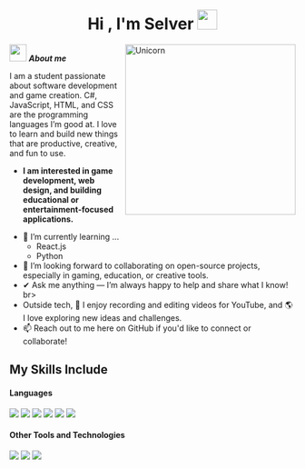 <h1 align="center"><b>Hi , I'm Selver </b><img src="https://media.giphy.com/media/hvRJCLFzcasrR4ia7z/giphy.gif" width="35"></h1>

<img align="right" width=300px alt="Unicorn" src="https://i.pinimg.com/originals/c2/c7/14/c2c714743fa29d8e3bee734d042298cd.gif" />

<img src="https://media.giphy.com/media/ObNTw8Uzwy6KQ/giphy.gif" width="30px">&nbsp;***About me***

I am a student passionate about software development and game creation. C#, JavaScript, HTML, and CSS are the programming languages I’m good at. I love to learn and build new things that are productive, creative, and fun to use.
* **I am interested in game development, web design, and building educational or entertainment-focused applications.**
- 🌱 I’m currently learning ...
  - React.js
  - Python
- 👯 I’m looking forward to collaborating on open-source projects, especially in gaming, education, or creative tools.
- ✔ Ask me anything — I’m always happy to help and share what I know! br>
- Outside tech, 🎥 I enjoy recording and editing videos for YouTube, and 🌎 I love exploring new ideas and challenges.
- 📫 Reach out to me here on GitHub if you'd like to connect or collaborate!

## My Skills Include

<h4> Languages </h4>
<span> 
  <img src="https://img.shields.io/badge/HTML5-E34F26?style=for-the-badge&logo=html5&logoColor=white">
  <img src="https://img.shields.io/badge/CSS3-1572B6?style=for-the-badge&logo=css3&logoColor=white">
  <img src="https://img.shields.io/badge/JavaScript-F7DF1E?style=for-the-badge&logo=javascript&logoColor=black">
  <img src="https://img.shields.io/badge/c%23-%23239120.svg?style=for-the-badge&logo=csharp&logoColor=white">
  <img src="https://img.shields.io/badge/GDScript-%2374267B.svg?style=for-the-badge&logo=godotengine&logoColor=white">
  <img src="https://img.shields.io/badge/php-%23777BB4.svg?style=for-the-badge&logo=php&logoColor=white">

</span>

<h4> Other Tools and Technologies </h4>
<span>
  <img src="https://img.shields.io/badge/Git-F05032?style=for-the-badge&logo=git&logoColor=white">
  <img src="https://img.shields.io/badge/jira-%230A0FFF.svg?style=for-the-badge&logo=jira&logoColor=white">
  <img src="https://img.shields.io/badge/Notion-%23000000.svg?style=for-the-badge&logo=notion&logoColor=white">

